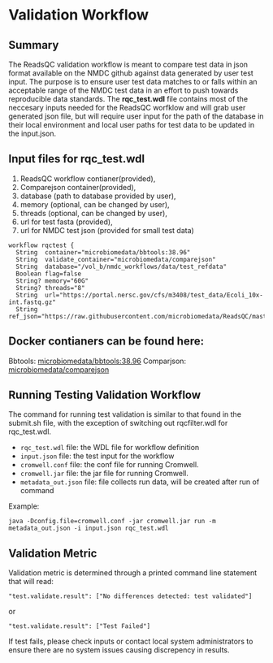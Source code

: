 # Validation Workflow

## Summary 

The ReadsQC validation workflow is meant to compare test data in json format available on the NMDC github against data generated by user test input. The purpose is to ensure user test data matches to or falls within an acceptable range of the NMDC test data in an effort to push towards reproducible data standards. The **rqc_test.wdl** file contains most of the neccesary inputs needed for the ReadsQC worfklow and will grab user generated json file, but will require user input for the path of the database in their local environment and local user paths for test data to be updated in the input.json. 


## Input files for rqc_test.wdl
1. ReadsQC workflow contianer(provided),  
2. Comparejson container(provided), 
3. database (path to database provided by user),
4. memory (optional, can be changed by user),
5. threads (optional, can be changed by user),
6. url for test fasta (provided),
7. url for NMDC test json (provided for small test data)
```
workflow rqctest {
  String  container="microbiomedata/bbtools:38.96"
  String  validate_container="microbiomedata/comparejson"
  String  database="/vol_b/nmdc_workflows/data/test_refdata"
  Boolean flag=false
  String? memory="60G"
  String? threads="8"
  String  url="https://portal.nersc.gov/cfs/m3408/test_data/Ecoli_10x-int.fastq.gz"
  String  ref_json="https://raw.githubusercontent.com/microbiomedata/ReadsQC/master/test/small_test_filterStats.json"
```
## Docker contianers can be found here:
Bbtools: [microbiomedata/bbtools:38.96](https://hub.docker.com/r/microbiomedata/bbtools)
Comparjson: [microbiomedata/comparejson](https://hub.docker.com/r/microbiomedata/comparejson)

## Running Testing Validation Workflow

The command for running test validation is similar to that found in the submit.sh file, with the exception of switching out rqcfilter.wdl for rqc_test.wdl.

 - `rqc_test.wdl` file: the WDL file for workflow definition
 - `input.json` file: the test input for the workflow
 - `cromwell.conf` file: the conf file for running Cromwell.
 -  `cromwell.jar` file: the jar file for running Cromwell.
 -  `metadata_out.json` file: file collects run data, will be created after run of command
 
Example:
```
java -Dconfig.file=cromwell.conf -jar cromwell.jar run -m metadata_out.json -i input.json rqc_test.wdl
```

## Validation Metric
Validation metric is determined through a printed command line statement that will read:
```
"test.validate.result": ["No differences detected: test validated"]
```
or 
```
"test.validate.result": ["Test Failed"]
```

If test fails, please check inputs or contact local system administrators to ensure there are no system issues causing discrepency in results. 
